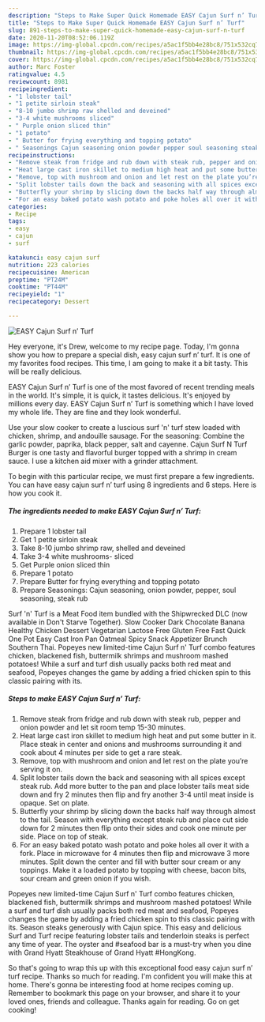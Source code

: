 ```yaml
---
description: "Steps to Make Super Quick Homemade EASY Cajun Surf n’ Turf"
title: "Steps to Make Super Quick Homemade EASY Cajun Surf n’ Turf"
slug: 891-steps-to-make-super-quick-homemade-easy-cajun-surf-n-turf
date: 2020-11-20T08:52:06.119Z
image: https://img-global.cpcdn.com/recipes/a5ac1f5bb4e28bc8/751x532cq70/easy-cajun-surf-n-turf-recipe-main-photo.jpg
thumbnail: https://img-global.cpcdn.com/recipes/a5ac1f5bb4e28bc8/751x532cq70/easy-cajun-surf-n-turf-recipe-main-photo.jpg
cover: https://img-global.cpcdn.com/recipes/a5ac1f5bb4e28bc8/751x532cq70/easy-cajun-surf-n-turf-recipe-main-photo.jpg
author: Marc Foster
ratingvalue: 4.5
reviewcount: 8981
recipeingredient:
- "1 lobster tail"
- "1 petite sirloin steak"
- "8-10 jumbo shrimp raw shelled and deveined"
- "3-4 white mushrooms sliced"
- " Purple onion sliced thin"
- "1 potato"
- " Butter for frying everything and topping potato"
- " Seasonings Cajun seasoning onion powder pepper soul seasoning steak rub"
recipeinstructions:
- "Remove steak from fridge and rub down with steak rub, pepper and onion powder and let sit room temp 15-30 minutes."
- "Heat large cast iron skillet to medium high heat and put some butter in it. Place steak in center and onions and mushrooms surrounding it and cook about 4 minutes per side to get a rare steak."
- "Remove, top with mushroom and onion and let rest on the plate you’re serving it on."
- "Split lobster tails down the back and seasoning with all spices except steak rub. Add more butter to the pan and place lobster tails meat side down and fry 2 minutes then flip and fry another 3-4 until meat inside is opaque. Set on plate."
- "Butterfly your shrimp by slicing down the backs half way through almost to the tail. Season with everything except steak rub and place cut side down for 2 minutes then flip onto their sides and cook one minute per side. Place on top of steak."
- "For an easy baked potato wash potato and poke holes all over it with a fork. Place in microwave for 4 minutes then flip and microwave 3 more minutes. Split down the center and fill with butter sour cream or any toppings. Make it a loaded potato by topping with cheese, bacon bits, sour cream and green onion if you wish."
categories:
- Recipe
tags:
- easy
- cajun
- surf

katakunci: easy cajun surf 
nutrition: 223 calories
recipecuisine: American
preptime: "PT24M"
cooktime: "PT44M"
recipeyield: "1"
recipecategory: Dessert

---
```



![EASY Cajun Surf n’ Turf](https://img-global.cpcdn.com/recipes/a5ac1f5bb4e28bc8/751x532cq70/easy-cajun-surf-n-turf-recipe-main-photo.jpg)

Hey everyone, it's Drew, welcome to my recipe page. Today, I'm gonna show you how to prepare a special dish, easy cajun surf n’ turf. It is one of my favorites food recipes. This time, I am going to make it a bit tasty. This will be really delicious.

EASY Cajun Surf n’ Turf is one of the most favored of recent trending meals in the world. It's simple, it is quick, it tastes delicious. It's enjoyed by millions every day. EASY Cajun Surf n’ Turf is something which I have loved my whole life. They are fine and they look wonderful.

Use your slow cooker to create a luscious surf &#39;n&#39; turf stew loaded with chicken, shrimp, and andouille sausage. For the seasoning: Combine the garlic powder, paprika, black pepper, salt and cayenne. Cajun Surf N Turf Burger is one tasty and flavorful burger topped with a shrimp in cream sauce. I use a kitchen aid mixer with a grinder attachment.


To begin with this particular recipe, we must first prepare a few ingredients. You can have easy cajun surf n’ turf using 8 ingredients and 6 steps. Here is how you cook it.

<!--inarticleads1-->

##### The ingredients needed to make EASY Cajun Surf n’ Turf:

1. Prepare 1 lobster tail
1. Get 1 petite sirloin steak
1. Take 8-10 jumbo shrimp raw, shelled and deveined
1. Take 3-4 white mushrooms- sliced
1. Get  Purple onion sliced thin
1. Prepare 1 potato
1. Prepare  Butter for frying everything and topping potato
1. Prepare  Seasonings: Cajun seasoning, onion powder, pepper, soul seasoning, steak rub


Surf &#39;n&#39; Turf is a Meat Food item bundled with the Shipwrecked DLC (now available in Don&#39;t Starve Together). Slow Cooker Dark Chocolate Banana Healthy Chicken Dessert Vegetarian Lactose Free Gluten Free Fast Quick One Pot Easy Cast Iron Pan Oatmeal Spicy Snack Appetizer Brunch Southern Thai. Popeyes new limited-time Cajun Surf n&#39; Turf combo features chicken, blackened fish, buttermilk shrimps and mushroom mashed potatoes! While a surf and turf dish usually packs both red meat and seafood, Popeyes changes the game by adding a fried chicken spin to this classic pairing with its. 

<!--inarticleads2-->

##### Steps to make EASY Cajun Surf n’ Turf:

1. Remove steak from fridge and rub down with steak rub, pepper and onion powder and let sit room temp 15-30 minutes.
1. Heat large cast iron skillet to medium high heat and put some butter in it. Place steak in center and onions and mushrooms surrounding it and cook about 4 minutes per side to get a rare steak.
1. Remove, top with mushroom and onion and let rest on the plate you’re serving it on.
1. Split lobster tails down the back and seasoning with all spices except steak rub. Add more butter to the pan and place lobster tails meat side down and fry 2 minutes then flip and fry another 3-4 until meat inside is opaque. Set on plate.
1. Butterfly your shrimp by slicing down the backs half way through almost to the tail. Season with everything except steak rub and place cut side down for 2 minutes then flip onto their sides and cook one minute per side. Place on top of steak.
1. For an easy baked potato wash potato and poke holes all over it with a fork. Place in microwave for 4 minutes then flip and microwave 3 more minutes. Split down the center and fill with butter sour cream or any toppings. Make it a loaded potato by topping with cheese, bacon bits, sour cream and green onion if you wish.


Popeyes new limited-time Cajun Surf n&#39; Turf combo features chicken, blackened fish, buttermilk shrimps and mushroom mashed potatoes! While a surf and turf dish usually packs both red meat and seafood, Popeyes changes the game by adding a fried chicken spin to this classic pairing with its. Season steaks generously with Cajun spice. This easy and delicious Surf and Turf recipe featuring lobster tails and tenderloin steaks is perfect any time of year. The oyster and #seafood bar is a must-try when you dine with Grand Hyatt Steakhouse of Grand Hyatt #HongKong. 

So that's going to wrap this up with this exceptional food easy cajun surf n’ turf recipe. Thanks so much for reading. I'm confident you will make this at home. There's gonna be interesting food at home recipes coming up. Remember to bookmark this page on your browser, and share it to your loved ones, friends and colleague. Thanks again for reading. Go on get cooking!
